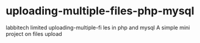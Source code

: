 # uploading-multiple-files-php-mysql
labbitech limited uploading-multiple-fi les in php and mysql A simple mini project on files upload
